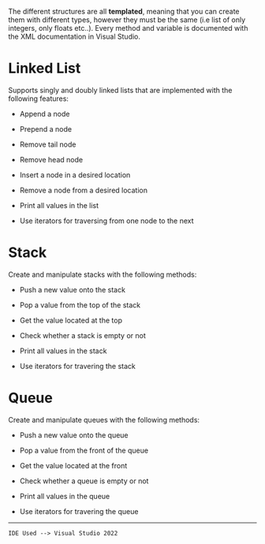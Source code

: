 The different structures are all **templated**, meaning that you can create them with different types, however they must be the same (i.e list of only integers, only floats etc..). Every method and variable is documented with the XML documentation in Visual Studio.

# Linked List

Supports singly and doubly linked lists that are implemented with the following features:

  * Append a node
  
  * Prepend a node
  
  * Remove tail node
  
  * Remove head node
  
  * Insert a node in a desired location
  
  * Remove a node from a desired location
  
  * Print all values in the list
  
  * Use iterators for traversing from one node to the next
  
# Stack

Create and manipulate stacks with the following methods:

 * Push a new value onto the stack
 
 * Pop a value from the top of the stack
 
 * Get the value located at the top
 
 * Check whether a stack is empty or not
 
 * Print all values in the stack

 * Use iterators for travering the stack

# Queue

Create and manipulate queues with the following methods:

 * Push a new value onto the queue
 
 * Pop a value from the front of the queue
 
 * Get the value located at the front
 
 * Check whether a queue is empty or not
 
 * Print all values in the queue
 
 * Use iterators for travering the queue

---------------------------------------------------------

``` IDE Used --> Visual Studio 2022 ```
